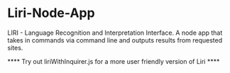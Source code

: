 # Liri-Node-App
LIRI - Language Recognition and Interpretation Interface. A node app that takes in commands via command line and outputs results from requested sites.

**** Try out liriWithInquirer.js for a more user friendly version of Liri ****
